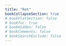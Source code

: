 ```yaml
---
title: "Ret"
bookCollapseSection: true
# bookFlatSection: false
# bookToc: true
# bookHidden: false
# bookComments: false
# bookSearchExclude: false
---
```

